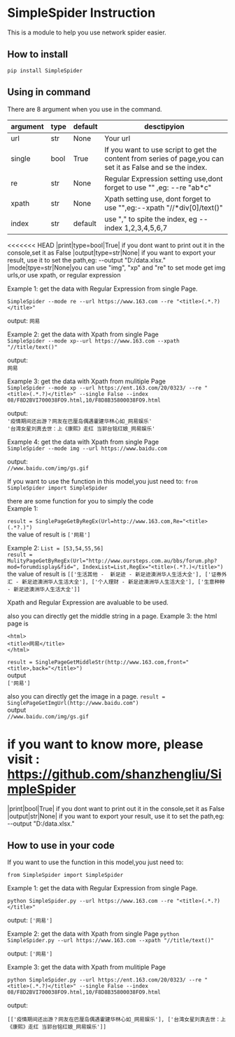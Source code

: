 # SimpleSpider Instruction

This is a module to help you use network spider easier.
## How to install 

```pip install SimpleSpider```

## Using in command
There are 8 argument when you use in the command.

| argument | type |default|desctipyion|
| --- | --- | --- |---|
|url|str|None|Your url
single|bool|True|If you want to use script to get the content from series of page,you can set it as False and se the index. 
|re|str|None|Regular Expression setting use,dont forget to use "" ,eg: --re "ab*c"
|xpath|str|None|Xpath setting use, dont forget to use "",eg:--xpath "//*div[0]/text()"
|index|str|default|use "," to spite the index, eg --index  1,2,3,4,5,6,7
<<<<<<< HEAD
|print|type=bool|True| if you dont want to print out it in the console,set it as False
|output|type=str|None| if you want to export your result, use it to set the path,eg: --output "D:/data.xlsx."
|mode|tpye=str|None|you can use "img", "xp" and "re" to set mode get img urls,or use xpath, or regular expression

Example 1:
get the data with Regular Expression from single Page.  
```
SimpleSpider --mode re --url https://www.163.com --re "<title>(.*.?)</title>"
```

output:
```网易```

Example 2:
get the data with Xpath from single Page  
```SimpleSpider --mode xp--url https://www.163.com --xpath "//title/text()"```

output:  
```网易```

Example 3:
get the data with Xpath from mulitiple Page  
```SimpleSpider --mode xp --url https://ent.163.com/20/0323/ --re "<title>(.*.?)</title>" --single False --index 08/F8D2BVI700038FO9.html,10/F8D8B35800038FO9.html```

output:  
```'疫情期间还出游？网友在巴厘岛偶遇霍建华林心如_网易娱乐'```  
```'台湾女星刘真去世：上《康熙》走红 当郭台铭红娘_网易娱乐'```


Example 4:
get the data with Xpath from single Page  
```SimpleSpider --mode img --url https://www.baidu.com ```

output:  
```//www.baidu.com/img/gs.gif```

If you want to use the function in this model,you just need to:
```from SimpleSpider import SimpleSpider```

there are some function for you to simply the code  
Example 1:

```result = SinglePageGetByRegEx(Url=http://www.163.com,Re="<title>(.*?.)")```  
the value of result is ```['网易']```

Example 2:
```List = [53,54,55,56]  ```  
```result = MulityPageGetByRegEx(Url="http://www.oursteps.com.au/bbs/forum.php?mod=forumdisplay&fid=", IndexList=List,RegEx="<title>(.*?.)</title>")``` 
the value of result is ```[['生活其他 -  新足迹 - 新足迹澳洲华人生活大全'], ['证券外汇 - 新足迹澳洲华人生活大全'], ['个人理财 - 新足迹澳洲华人生活大全'], ['生意种种 - 新足迹澳洲华人生活大全']]```

Xpath and Regular Expression are avaluable to be used.

also you can directly get the middle string in a page.
Example 3:
the html page is  
```
<html>
<title>网易</title>
</html>  
```
   
```result = SinglePageGetMiddleStr(http://www.163.com,front="<title>,back="</title>")```  
output  
```['网易']```

also you can directly get the image in a page.
```result = SinglePageGetImgUrl(http://www.baidu.com")```   
output  
```//www.baidu.com/img/gs.gif```   

if you want to know more, please visit : https://github.com/shanzhengliu/SimpleSpider
=======
|print|bool|True| if you dont want to print out it in the console,set it as False
|output|str|None| if you want to export your result, use it to set the path,eg: --output "D:/data.xlsx."

## How to use in your code


If you want to use the function in this model,you just need to:


```from SimpleSpider import SimpleSpider```

Example 1:
get the data with Regular Expression from single Page.
```
python SimpleSpider.py --url https://www.163.com --re "<title>(.*.?)</title>"
```

output:
```['网易']```

Example 2:
get the data with Xpath from single Page
```python SimpleSpider.py --url https://www.163.com --xpath "//title/text()"```

output:
```['网易']```

Example 3:
get the data with Xpath from mulitiple Page


```python SimpleSpider.py --url https://ent.163.com/20/0323/ --re "<title>(.*.?)</title>" --single False --index 08/F8D2BVI700038FO9.html,10/F8D8B35800038FO9.html```

output:


```[['疫情期间还出游？网友在巴厘岛偶遇霍建华林心如_网易娱乐'], ['台湾女星刘真去世：上《康熙》走红 当郭台铭红娘_网易娱乐']]```






